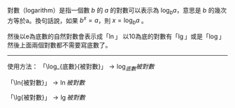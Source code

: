 對數（logarithm）是指一個數 $b$ 的 $a$ 的對數可以表示為 $\log_{b}{a}$，意思是 $b$ 的幾次方等於a。換句話說，如果 $b^x=a$，則 $x=\log_{b}{a}$ 。

然後以e為底數的自然對數會表示成「$\ln$」
以10為底的對數有「$\lg$」或是「$\log$」
然後上面兩個對數都不需要寫底數了。
- - -

使用方法：
「\\log_{底數}{被對數}」$\rightarrow \log_{底數}{被對數}$

「\\ln{被對數}」$\rightarrow \ln{被對數}$

「\\lg{被對數}」$\rightarrow \lg{被對數}$

